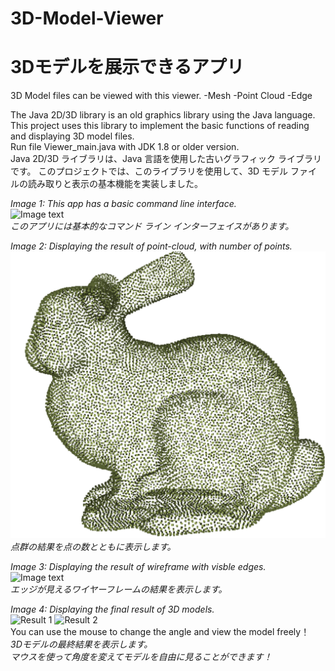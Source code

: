 # 3D-Model-Viewer
# 3Dモデルを展示できるアプリ

3D Model files can be viewed with this viewer.
-Mesh
-Point Cloud
-Edge

The Java 2D/3D library is an old graphics library using the Java language. This project uses this library to implement the basic functions of reading and displaying 3D model files.
<br>
Run file Viewer_main.java with JDK 1.8 or older version.
<br>
Java 2D/3D ライブラリは、Java 言語を使用した古いグラフィック ライブラリです。 このプロジェクトでは、このライブラリを使用して、3D モデル ファイルの読み取りと表示の基本機能を実装しました。
<br>


*Image 1: This app has a basic command line interface.*
<br>
![Image text](https://github.com/Joe-997/3D-Mesh-Viewer/blob/main/img/ui.png)
<br>
*このアプリには基本的なコマンド ライン インターフェイスがあります。*

*Image 2: Displaying the result of point-cloud, with number of points.*
<br>
![Image text](https://github.com/Joe-997/3D-Mesh-Viewer/blob/main/img/3.png)
<br>
*点群の結果を点の数とともに表示します。*

*Image 3: Displaying the result of wireframe with visble edges.*
<br>
![Image text](https://github.com/Joe-997/3D-Mesh-Viewer/blob/main/img/22.png)
<br>
*エッジが見えるワイヤーフレームの結果を表示します。*

*Image 4: Displaying the final result of 3D models.*
<br>
<img src="https://github.com/Joe-997/3D-Mesh-Viewer/blob/main/img/4.png" alt="Result 1" width="400"/> <img src="https://github.com/Joe-997/3D-Mesh-Viewer/blob/main/img/8.png" alt="Result 2" width="400"/>
<br>
You can use the mouse to change the angle and view the model freely！
<br>
*3Dモデルの最終結果を表示します。*
<br>
*マウスを使って角度を変えてモデルを自由に見ることができます！*

